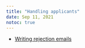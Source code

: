 ```yaml
---
title: "Handling applicants"
date: Sep 11, 2021
notoc: true
---
```


- [Writing rejection emails](notes/rejection-emails.md)